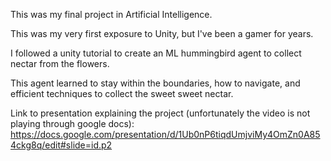 This was my final project in Artificial Intelligence.

This was my very first exposure to Unity, but I've been a gamer for years.

I followed a unity tutorial to create an ML hummingbird agent to collect nectar from the flowers.

This agent learned to stay within the boundaries, how to navigate, and efficient techniques to collect the sweet sweet nectar.


Link to presentation explaining the project (unfortunately the video is not playing through google docs):
https://docs.google.com/presentation/d/1Ub0nP6tiqdUmjviMy4OmZn0A854ckg8q/edit#slide=id.p2
